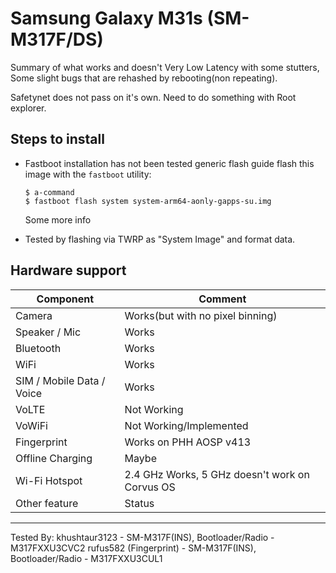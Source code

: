 # Samsung Galaxy M31s (SM-M317F/DS)

Summary of what works and doesn't
Very Low Latency with some stutters, Some slight bugs that are rehashed by rebooting(non repeating).

Safetynet does not pass on it's own. Need to do something with Root explorer.

## Steps to install

* Fastboot installation has not been tested
generic flash guide
  flash this image with the `fastboot` utility:
    ```
    $ a-command
    $ fastboot flash system system-arm64-aonly-gapps-su.img
    ```
    Some more info

* Tested by flashing via TWRP as "System Image" and format data.

## Hardware support

| Component                 |      Comment                                              |
|---------------------------|-----------------------------------------------------------|
| Camera                    | Works(but with no pixel binning)                          |
| Speaker / Mic             | Works                                                     |
| Bluetooth                 | Works                                                     |
| WiFi                      | Works                                                     |
| SIM / Mobile Data / Voice | Works                                                     |
| VoLTE                     | Not Working                                               |
| VoWiFi                    | Not Working/Implemented                                   |
| Fingerprint               | Works on PHH AOSP v413                                    |
| Offline Charging          | Maybe                                                     |
| Wi-Fi Hotspot             | 2.4 GHz Works, 5 GHz doesn't work on Corvus OS            |
| Other feature             | Status                                                    |
---

Tested By: khushtaur3123 - SM-M317F(INS), Bootloader/Radio - M317FXXU3CVC2
           rufus582 (Fingerprint) - SM-M317F(INS), Bootloader/Radio - M317FXXU3CUL1

